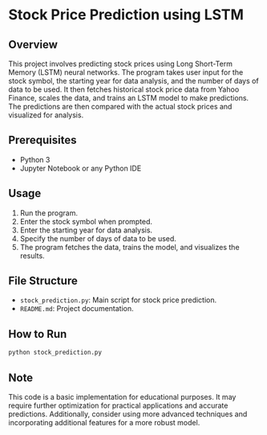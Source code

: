 # Stock Price Prediction using LSTM

## Overview
This project involves predicting stock prices using Long Short-Term Memory (LSTM) neural networks. The program takes user input for the stock symbol, the starting year for data analysis, and the number of days of data to be used. It then fetches historical stock price data from Yahoo Finance, scales the data, and trains an LSTM model to make predictions. The predictions are then compared with the actual stock prices and visualized for analysis.

## Prerequisites
- Python 3
- Jupyter Notebook or any Python IDE 

## Usage
1. Run the program.
2. Enter the stock symbol when prompted.
3. Enter the starting year for data analysis.
4. Specify the number of days of data to be used.
5. The program fetches the data, trains the model, and visualizes the results.

## File Structure
- `stock_prediction.py`: Main script for stock price prediction.
- `README.md`: Project documentation.

## How to Run
```bash
python stock_prediction.py
```

## Note
This code is a basic implementation for educational purposes. It may require further optimization for practical applications and accurate predictions. Additionally, consider using more advanced techniques and incorporating additional features for a more robust model.
